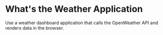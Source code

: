 # What's the Weather Application
Use a weather dashboard application that calls the OpenWeather API and renders data in the browser.
